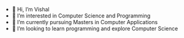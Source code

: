 - 👋 Hi, I’m Vishal
- 👀 I’m interested in Computer Science and Programming
- 🌱 I’m currently pursuing Masters in Computer Applications
- 💞️ I’m looking to learn programming and explore Computer Science


<!---
Vishal8814/Vishal8814 is a ✨ special ✨ repository because its `README.md` (this file) appears on your GitHub profile.
You can click the Preview link to take a look at your changes.
--->

